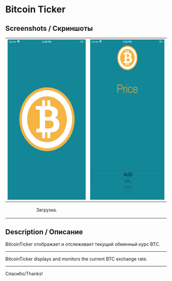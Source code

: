 
# Bitcoin Ticker

Screenshots /  Скриншоты
-----------------------------------

| <img height="500" src="https://github.com/muriginvlad/BitcoinTicker/raw/master/Screenshots/Screenshot1.png" /> | <img height="500" src="https://github.com/muriginvlad/BitcoinTicker/raw/master/Screenshots/Screenshot2.png" /> |
|------------|------------|
|<p align="center">Загрузка.</p>||<p align="center">Основной экран.</p>|


Description / Описание 
-----------------------------------

BitcoinTicker отображает и отслеживает текущий обменный курс BTC.
___

BitcoinTicker displays and monitors the current BTC exchange rate. 

___


Спасибо/Thanks!
